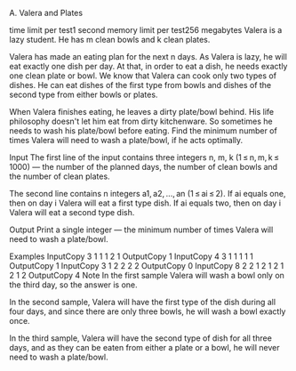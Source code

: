 A. Valera and Plates

time limit per test1 second
memory limit per test256 megabytes
Valera is a lazy student. He has m clean bowls and k clean plates.

Valera has made an eating plan for the next n days. As Valera is lazy, he will eat exactly one dish per day. At that, in order to eat a dish, he needs exactly one clean plate or bowl. We know that Valera can cook only two types of dishes. He can eat dishes of the first type from bowls and dishes of the second type from either bowls or plates.

When Valera finishes eating, he leaves a dirty plate/bowl behind. His life philosophy doesn't let him eat from dirty kitchenware. So sometimes he needs to wash his plate/bowl before eating. Find the minimum number of times Valera will need to wash a plate/bowl, if he acts optimally.

Input
The first line of the input contains three integers n, m, k (1 ≤ n, m, k ≤ 1000) — the number of the planned days, the number of clean bowls and the number of clean plates.

The second line contains n integers a1, a2, ..., an (1 ≤ ai ≤ 2). If ai equals one, then on day i Valera will eat a first type dish. If ai equals two, then on day i Valera will eat a second type dish.

Output
Print a single integer — the minimum number of times Valera will need to wash a plate/bowl.

Examples
InputCopy
3 1 1
1 2 1
OutputCopy
1
InputCopy
4 3 1
1 1 1 1
OutputCopy
1
InputCopy
3 1 2
2 2 2
OutputCopy
0
InputCopy
8 2 2
1 2 1 2 1 2 1 2
OutputCopy
4
Note
In the first sample Valera will wash a bowl only on the third day, so the answer is one.

In the second sample, Valera will have the first type of the dish during all four days, and since there are only three bowls, he will wash a bowl exactly once.

In the third sample, Valera will have the second type of dish for all three days, and as they can be eaten from either a plate or a bowl, he will never need to wash a plate/bowl.

